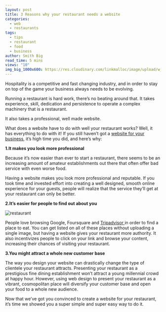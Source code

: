 ```yaml
---
layout: post
title: 3 Reasons why your restaurant needs a website
categories:
  - web
  - restaurants
tags:
  - tips
  - restaurant
  - food
  - business
author: Smith Big
read_time: 5 mins
views: "10"
img_big_1000x600: https://res.cloudinary.com/linkmalloc/image/upload/w_1000,h_600,c_fit/v1610557545/website_vgq9yh.png
---
```

Hospitality is a competitive and fast changing industry, and in order to stay on top of the game your business always needs to be evolving.

Running a restaurant is hard work, there’s no beating around that. It takes experience, skill, dedication and persistence to operate a complex machinery that is a restaurant.

It also takes a professional, well made website.

What does a website have to do with well your restaurant works? Well, it has everything to do with it! If you still haven’t got a [website for your business](https://www.site123.com/), it’s high time you did, and here’s why:

**1.It makes you look more professional**

Because it’s now easier than ever to start a restaurant, there seems to be an increasing amount of amateur establishments out there that often offer bad service with even worse food.

Having a website makes you look more professional and reputable. If you took time and invested effort into creating a well designed, smooth online experience for your guests, people will realize that the service they’ll get at your restaurant can only be better.

**2.It’s easier for people to find out about you**

![restaurant](https://myventurepad.com/wp-content/uploads/2018/06/restaurant.jpg)

People love browsing Google, Foursquare and [Tripadvisor ](https://www.tripadvisor.com/)in order to find a place to eat. You can get listed on all of these places without uploading a single image, but having a website gives your restaurant more authority. It also incentivizes people to click on your link and browse your content, increasing their chances of visiting your restaurant.

**3.You might attract a whole new customer base**

The way you design your website can drastically change the type of clientele your restaurant attracts. Presenting your restaurant as a prestigious fine dining establishment won’t attract a young millennial crowd at happy hour. However, using web design to present your restaurant as a vibrant, cosmopolitan place will diversify your customer base and open your food to a whole new audience.

Now that we’ve got you convinced to create a website for your restaurant, it’s time we showed you a super simple and super easy way to do it.